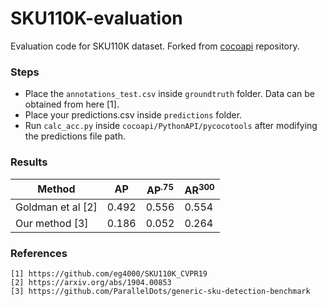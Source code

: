 # SKU110K-evaluation

Evaluation code for SKU110K dataset. Forked from [cocoapi](https://github.com/cocodataset/cocoapi) repository.

### Steps
- Place the `annotations_test.csv` inside `groundtruth` folder. Data can be obtained from here [1].
- Place your predictions.csv inside `predictions` folder.
- Run `calc_acc.py` inside `cocoapi/PythonAPI/pycocotools` after modifying the predictions file path.

### Results

| Method  | AP | AP<sup>.75</sup> | AR<sup>300</sup>  |
| ----- | ----- | ---- | ----- |
|Goldman et al [2]| 0.492 | 0.556 |0.554  |
|Our method [3]| 0.186 |0.052 | 0.264 |

### References

```
[1] https://github.com/eg4000/SKU110K_CVPR19
[2] https://arxiv.org/abs/1904.00853
[3] https://github.com/ParallelDots/generic-sku-detection-benchmark
```
